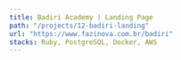 ```yaml
---
title: Badiri Academy | Landing Page
path: "/projects/12-badiri-landing"
url: "https://www.fazinova.com.br/badiri"
stacks: Ruby, PostgreSQL, Docker, AWS
---
```


